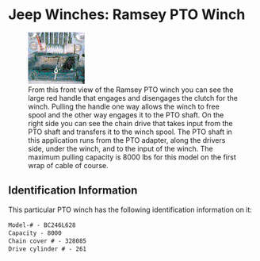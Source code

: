 # Jeep Winches: Ramsey PTO Winch

<figure>
<a href="/images/winch/ramsey3.gif"><img src="/images/winch/ramsey3t.gif" alt="Ramsey PTO Winch" /></a>
<figcaption>From this front view of the Ramsey PTO winch you can see the large red handle that engages and disengages the clutch for the winch. Pulling the handle one way allows the winch to free spool and the other way engages it to the PTO shaft. On the right side you can see the chain drive that takes input from the PTO shaft and transfers it to the winch spool. The PTO shaft in this application runs from the PTO adapter, along the drivers side, under the winch, and to the input of the winch. The maximum pulling capacity is 8000 lbs for this model on the first wrap of cable of course.</figcaption>
</figure>

## Identification Information

This particular PTO winch has the following identification information on it:

    Model-# - BC246L628
    Capacity - 8000
    Chain cover # - 328085
    Drive cylinder # - 261
